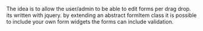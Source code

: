 The idea is to allow the user/admin to be able to edit forms per drag drop.
its written with jquery. by extending an abstract formItem class it is possible to include your own form widgets the forms can include validation.